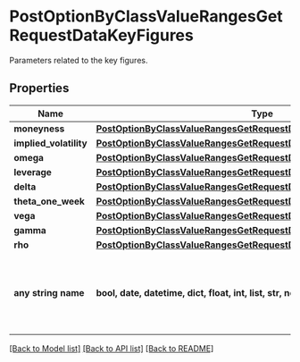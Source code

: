 # PostOptionByClassValueRangesGetRequestDataKeyFigures

Parameters related to the key figures.

## Properties
Name | Type | Description | Notes
------------ | ------------- | ------------- | -------------
**moneyness** | [**PostOptionByClassValueRangesGetRequestDataKeyFiguresMoneyness**](PostOptionByClassValueRangesGetRequestDataKeyFiguresMoneyness.md) |  | [optional] 
**implied_volatility** | [**PostOptionByClassValueRangesGetRequestDataKeyFiguresImpliedVolatility**](PostOptionByClassValueRangesGetRequestDataKeyFiguresImpliedVolatility.md) |  | [optional] 
**omega** | [**PostOptionByClassValueRangesGetRequestDataKeyFiguresOmega**](PostOptionByClassValueRangesGetRequestDataKeyFiguresOmega.md) |  | [optional] 
**leverage** | [**PostOptionByClassValueRangesGetRequestDataKeyFiguresLeverage**](PostOptionByClassValueRangesGetRequestDataKeyFiguresLeverage.md) |  | [optional] 
**delta** | [**PostOptionByClassValueRangesGetRequestDataKeyFiguresDelta**](PostOptionByClassValueRangesGetRequestDataKeyFiguresDelta.md) |  | [optional] 
**theta_one_week** | [**PostOptionByClassValueRangesGetRequestDataKeyFiguresThetaOneWeek**](PostOptionByClassValueRangesGetRequestDataKeyFiguresThetaOneWeek.md) |  | [optional] 
**vega** | [**PostOptionByClassValueRangesGetRequestDataKeyFiguresVega**](PostOptionByClassValueRangesGetRequestDataKeyFiguresVega.md) |  | [optional] 
**gamma** | [**PostOptionByClassValueRangesGetRequestDataKeyFiguresGamma**](PostOptionByClassValueRangesGetRequestDataKeyFiguresGamma.md) |  | [optional] 
**rho** | [**PostOptionByClassValueRangesGetRequestDataKeyFiguresRho**](PostOptionByClassValueRangesGetRequestDataKeyFiguresRho.md) |  | [optional] 
**any string name** | **bool, date, datetime, dict, float, int, list, str, none_type** | any string name can be used but the value must be the correct type | [optional]

[[Back to Model list]](../README.md#documentation-for-models) [[Back to API list]](../README.md#documentation-for-api-endpoints) [[Back to README]](../README.md)


